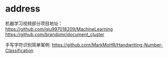# address

机器学习视频部分项目地址：
https://github.com/qiu997018209/MachineLearning
https://github.com/brandomr/document_cluster



手写字符识别简单案例:
https://github.com/MarkMoHR/Handwriting-Number-Classification
